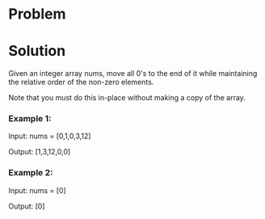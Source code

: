 # Problem

# Solution
Given an integer array nums, move all 0's to the end of it while maintaining the relative order of the non-zero elements.

Note that you must do this in-place without making a copy of the array.

 

### Example 1:

Input: nums = [0,1,0,3,12]

Output: [1,3,12,0,0]

### Example 2:

Input: nums = [0]

Output: [0]
